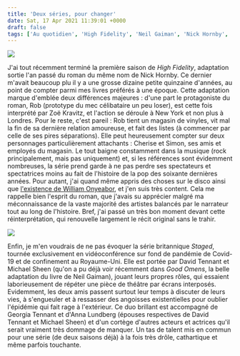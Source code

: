 ```yaml
---
title: 'Deux séries, pour changer'
date: Sat, 17 Apr 2021 11:39:01 +0000
draft: false
tags: ['Au quotidien', 'High Fidelity', 'Neil Gaiman', 'Nick Hornby', 'Série', 'Staged']
---
```


![](https://carnetslunaires.wordpress.com/wp-content/uploads/2021/04/high-fidelity.jpg?w=212)

J'ai tout récemment terminé la première saison de _High Fidelity_, adaptation sortie l'an passé du roman du même nom de Nick Hornby. Ce dernier m'avait beaucoup plu il y a une grosse dizaine petite quinzaine d'années, au point de compter parmi mes livres préférés à une époque. Cette adaptation marque d'emblée deux différences majeures : d'une part le protagoniste du roman, Rob (prototype du mec célibataire un peu loser), est cette fois interprété par Zoë Kravitz, et l'action se déroule à New York et non plus à Londres. Pour le reste, c'est pareil : Rob tient un magasin de vinyles, vit mal la fin de sa dernière relation amoureuse, et fait des listes (à commencer par celle de ses pires séparations). Elle peut heureusement compter sur deux personnages particulièrement attachants : Cherise et Simon, ses amis et employés du magasin. Le tout baigne constamment dans la musique (rock principalement, mais pas uniquement) et, si les références sont évidemment nombreuses, la série prend garde à ne pas perdre ses spectateurs et spectatrices moins au fait de l'histoire de la pop des soixante dernières années. Pour autant, j'ai quand même appris des choses sur le disco ainsi que [l'existence de William Onyeabor](https://www.youtube.com/watch?v=8Tw3r2BzoAE), et j'en suis très content. Cela me rappelle bien l'esprit du roman, que j'avais su apprécier malgré ma méconnaissance de la vaste majorité des artistes balancés par le narrateur tout au long de l'histoire. Bref, j'ai passé un très bon moment devant cette réinterprétation, qui renouvelle largement le récit original sans le trahir.

![](https://carnetslunaires.wordpress.com/wp-content/uploads/2021/04/staged.jpg?w=640)

Enfin, je m'en voudrais de ne pas évoquer la série britannique _Staged_, tournée exclusivement en vidéoconférence sur fond de pandémie de Covid-19 et de confinement au Royaume-Uni. Elle est portée par David Tennant et Michael Sheen (qu'on a pu déjà voir récemment dans _Good Omens_, la belle adaptation du livre de Neil Gaiman), jouant leurs propres rôles, qui essaient laborieusement de répéter une pièce de théâtre par écrans interposés. Evidemment, les deux amis passent surtout leur temps à discuter de leurs vies, à s'engueuler et à ressasser des angoisses existentielles pour oublier l'épidémie qui fait rage à l'extérieur. Ce duo brillant est accompagné de Georgia Tennant et d'Anna Lundberg (épouses respectives de David Tennant et Michael Sheen) et d'un cortège d'autres acteurs et actrices qu'il serait vraiment très dommage de manquer. Un tas de talent mis en commun pour une série (de deux saisons déjà) à la fois très drôle, cathartique et même parfois touchante.